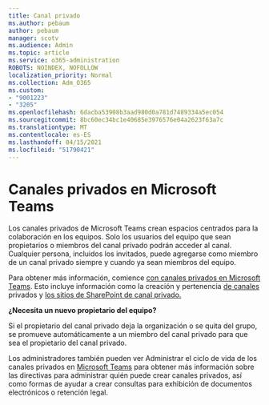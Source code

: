 ```yaml
---
title: Canal privado
ms.author: pebaum
author: pebaum
manager: scotv
ms.audience: Admin
ms.topic: article
ms.service: o365-administration
ROBOTS: NOINDEX, NOFOLLOW
localization_priority: Normal
ms.collection: Adm_O365
ms.custom:
- "9001223"
- "3205"
ms.openlocfilehash: 6dacba53908b3aad980d0a781d7489334a5ec054
ms.sourcegitcommit: 8bc60ec34bc1e40685e3976576e04a2623f63a7c
ms.translationtype: MT
ms.contentlocale: es-ES
ms.lasthandoff: 04/15/2021
ms.locfileid: "51790421"
---
```

# <a name="private-channels-in-microsoft-teams"></a>Canales privados en Microsoft Teams

Los canales privados de Microsoft Teams crean espacios centrados para la colaboración en los equipos. Solo los usuarios del equipo que sean propietarios o miembros del canal privado podrán acceder al canal. Cualquier persona, incluidos los invitados, puede agregarse como miembro de un canal privado siempre y cuando ya sean miembros del equipo.

Para obtener más información, comience [con canales privados en Microsoft Teams](https://docs.microsoft.com/MicrosoftTeams/private-channels). Esto incluye información como la creación y pertenencia [de canales](https://docs.microsoft.com/MicrosoftTeams/private-channels#private-channel-creation-and-membership) privados y [los sitios de SharePoint de canal privado.](https://docs.microsoft.com/MicrosoftTeams/private-channels#private-channel-sharepoint-sites)

**¿Necesita un nuevo propietario del equipo?**

Si el propietario del canal privado deja la organización o se quita del grupo, se promueve automáticamente a un miembro del canal privado para que sea el propietario del canal privado.

Los administradores también pueden ver Administrar el ciclo de vida de los canales privados en [Microsoft Teams](https://docs.microsoft.com/MicrosoftTeams/private-channels-life-cycle-management) para obtener más información sobre las directivas para administrar quién puede crear canales privados, así como formas de ayudar a crear consultas para exhibición de documentos electrónicos o retención legal.
